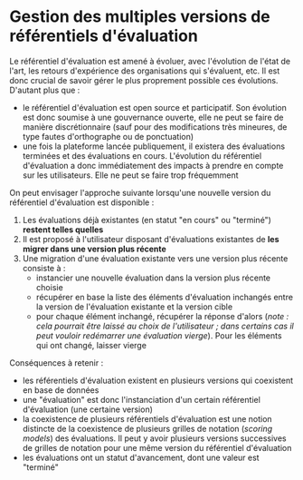 # Gestion des multiples versions de référentiels d'évaluation

Le référentiel d'évaluation est amené à évoluer, avec l'évolution de l'état de l'art, les retours d'expérience des organisations qui s'évaluent, etc. Il est donc crucial de savoir gérer le plus proprement possible ces évolutions. D'autant plus que :

- le référentiel d'évaluation est open source et participatif. Son évolution est donc soumise à une gouvernance ouverte, elle ne peut se faire de manière discrétionnaire (sauf pour des modifications très mineures, de type fautes d'orthographe ou de ponctuation)
- une fois la plateforme lancée publiquement, il existera des évaluations terminées et des évaluations en cours. L'évolution du référentiel d'évaluation a donc immédiatement des impacts à prendre en compte sur les utilisateurs. Elle ne peut se faire trop fréquemment

On peut envisager l'approche suivante lorsqu'une nouvelle version du référentiel d'évaluation est disponible :

1. Les évaluations déjà existantes (en statut "en cours" ou "terminé") **restent telles quelles**
1. Il est proposé à l'utilisateur disposant d'évaluations existantes de **les migrer dans une version plus récente**
1. Une migration d'une évaluation existante vers une version plus récente consiste à :
   - instancier une nouvelle évaluation dans la version plus récente choisie
   - récupérer en base la liste des éléments d'évaluation inchangés entre la version de l'évaluation existante et la version cible
   - pour chaque élément inchangé, récupérer la réponse d'alors (_note : cela pourrait être laissé au choix de l'utilisateur ; dans certains cas il peut vouloir redémarrer une évaluation vierge_). Pour les éléments qui ont changé, laisser vierge

Conséquences à retenir :

- les référentiels d'évaluation existent en plusieurs versions qui coexistent en base de données
- une "évaluation" est donc l'instanciation d'un certain référentiel d'évaluation (une certaine version)
- la coexistence de plusieurs référentiels d'évaluation est une notion distincte de la coexistence de plusieurs grilles de notation (*scoring models*) des évaluations. Il peut y avoir plusieurs versions successives de grilles de notation pour une même version du référentiel d'évaluation
- les évaluations ont un statut d'avancement, dont une valeur est "terminé"